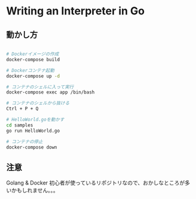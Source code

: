 # Writing an Interpreter in Go

## 動かし方
```bash

# Dockerイメージの作成
docker-compose build

# Dockerコンテナ起動
docker-compose up -d

# コンテナのシェルに入って実行
docker-compose exec app /bin/bash

# コンテナのシェルから抜ける
Ctrl + P + Q

# HelloWorld.goを動かす
cd samples
go run HelloWorld.go

# コンテナの停止
docker-compose down

```

## 注意
Golang & Docker 初心者が使っているリポジトリなので、おかしなところが多いかもしれません。。。